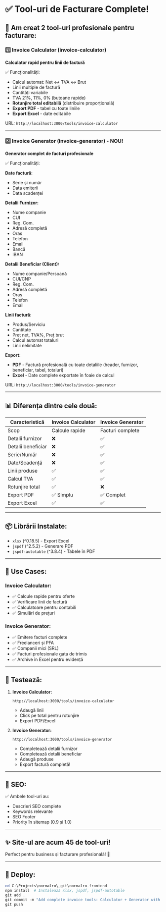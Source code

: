 # ✅ Tool-uri de Facturare Complete!

## 🎉 Am creat 2 tool-uri profesionale pentru facturare:

### 1️⃣ Invoice Calculator (invoice-calculator)
**Calculator rapid pentru linii de factură**

✅ Funcționalități:
- Calcul automat: Net ↔ TVA ↔ Brut
- Linii multiple de factură
- Cantități variabile
- TVA 21%, 11%, 0% (butoane rapide)
- **Rotunjire total editabilă** (distribuire proporțională)
- **Export PDF** - tabel cu toate liniile
- **Export Excel** - date editabile

URL: `http://localhost:3000/tools/invoice-calculator`

---

### 2️⃣ Invoice Generator (invoice-generator) - NOU!
**Generator complet de facturi profesionale**

✅ Funcționalități:

**Date factură:**
- Serie și număr
- Data emiterii
- Data scadenței

**Detalii Furnizor:**
- Nume companie
- CUI
- Reg. Com.
- Adresă completă
- Oraș
- Telefon
- Email
- Bancă
- IBAN

**Detalii Beneficiar (Client):**
- Nume companie/Persoană
- CUI/CNP
- Reg. Com.
- Adresă completă
- Oraș
- Telefon
- Email

**Linii factură:**
- Produs/Serviciu
- Cantitate
- Preț net, TVA%, Preț brut
- Calcul automat totaluri
- Linii nelimitate

**Export:**
- **PDF** - Factură profesională cu toate detaliile (header, furnizor, beneficiar, tabel, totaluri)
- **Excel** - Date complete exportate în foaie de calcul

URL: `http://localhost:3000/tools/invoice-generator`

---

## 📊 Diferența dintre cele două:

| Caracteristică | Invoice Calculator | Invoice Generator |
|----------------|-------------------|-------------------|
| Scop | Calcule rapide | Facturi complete |
| Detalii furnizor | ❌ | ✅ |
| Detalii beneficiar | ❌ | ✅ |
| Serie/Număr | ❌ | ✅ |
| Date/Scadență | ❌ | ✅ |
| Linii produse | ✅ | ✅ |
| Calcul TVA | ✅ | ✅ |
| Rotunjire total | ✅ | ❌ |
| Export PDF | ✅ Simplu | ✅ Complet |
| Export Excel | ✅ | ✅ |

---

## 📦 Librării Instalate:

- `xlsx` (^0.18.5) - Export Excel
- `jspdf` (^2.5.2) - Generare PDF
- `jspdf-autotable` (^3.8.4) - Tabele în PDF

---

## 🎯 Use Cases:

### Invoice Calculator:
- ✅ Calcule rapide pentru oferte
- ✅ Verificare linii de factură
- ✅ Calculatoare pentru contabili
- ✅ Simulări de prețuri

### Invoice Generator:
- ✅ Emitere facturi complete
- ✅ Freelanceri și PFA
- ✅ Companii mici (SRL)
- ✅ Facturi profesionale gata de trimis
- ✅ Archive în Excel pentru evidență

---

## 🚀 Testează:

1. **Invoice Calculator:**
   ```
   http://localhost:3000/tools/invoice-calculator
   ```
   - Adaugă linii
   - Click pe total pentru rotunjire
   - Export PDF/Excel

2. **Invoice Generator:**
   ```
   http://localhost:3000/tools/invoice-generator
   ```
   - Completează detalii furnizor
   - Completează detalii beneficiar
   - Adaugă produse
   - Export factură completă!

---

## 📝 SEO:

✅ Ambele tool-uri au:
- Descrieri SEO complete
- Keywords relevante
- SEO Footer
- Priority în sitemap (0.9 și 1.0)

---

## ✨ Site-ul are acum 45 de tool-uri!

Perfect pentru business și facturare profesională! 🎉

---

## 🚀 Deploy:

```powershell
cd C:\Projects\normalro\_git\normalro-frontend
npm install  # Instalează xlsx, jspdf, jspdf-autotable
git add .
git commit -m "Add complete invoice tools: Calculator + Generator with PDF/Excel export"
git push
```


